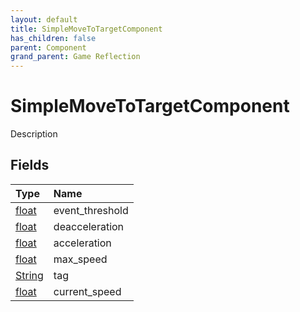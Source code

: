 ```yaml
---
layout: default
title: SimpleMoveToTargetComponent
has_children: false
parent: Component
grand_parent: Game Reflection
---
```

# SimpleMoveToTargetComponent
Description 

## Fields
| Type | Name |
|:-------------|:--------------|
| [float](/game-reflection/components/float.md) | event_threshold |
| [float](/game-reflection/components/float.md) | deacceleration |
| [float](/game-reflection/components/float.md) | acceleration |
| [float](/game-reflection/components/float.md) | max_speed |
| [String](/game-reflection/components/string.md) | tag |
| [float](/game-reflection/components/float.md) | current_speed |
